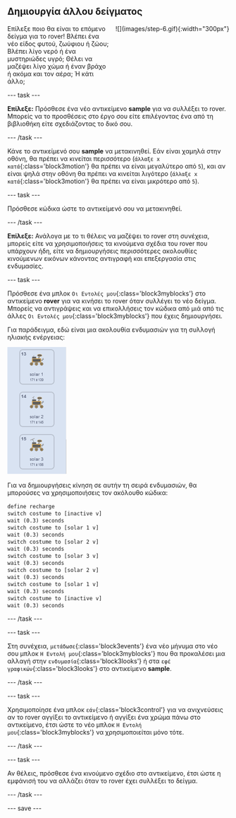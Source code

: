 ## Δημιουργία άλλου δείγματος

<div style="display: flex; flex-wrap: wrap">
<div style="flex-basis: 200px; flex-grow: 1; margin-right: 15px;">
Επίλεξε ποιο θα είναι το επόμενο δείγμα για το rover! Βλέπει ένα νέο είδος φυτού, ζωύφιου ή ζώου; Βλέπει λίγο νερό ή ένα μυστηριώδες υγρό; Θέλει να μαζέψει λίγο χώμα ή έναν βράχο ή ακόμα και τον αέρα; Ή κάτι άλλο;
</div>
<div>
![](images/step-6.gif){:width="300px"}
</div>
</div>

--- task ---

**Επίλεξε:** Πρόσθεσε ένα νέο αντικείμενο **sample** για να συλλέξει το rover. Μπορείς να το προσθέσεις στο έργο σου είτε επιλέγοντας ένα από τη βιβλιοθήκη είτε σχεδιάζοντας το δικό σου.

--- /task ---

Κάνε το αντικείμενό σου **sample** να μετακινηθεί. Εάν είναι χαμηλά στην οθόνη, θα πρέπει να κινείται περισσότερο (`άλλαξε x κατά`{:class='block3motion'} θα πρέπει να είναι μεγαλύτερο από `5`), και αν είναι ψηλά στην οθόνη θα πρέπει να κινείται λιγότερο (`άλλαξε x κατά`{:class='block3motion'} θα πρέπει να είναι μικρότερο από `5`).

--- task ---

Πρόσθεσε κώδικα ώστε το αντικείμενό σου να μετακινηθεί.

--- /task ---

**Επίλεξε:** Ανάλογα με το τι θέλεις να μαζέψει το rover στη συνέχεια, μπορείς είτε να χρησιμοποιήσεις τα κινούμενα σχέδια του rover που υπάρχουν ήδη, είτε να δημιουργήσεις περισσότερες ακολουθίες κινούμενων εικόνων κάνοντας αντιγραφή και επεξεργασία στις ενδυμασίες.

--- task ---

Πρόσθεσε ένα μπλοκ `Οι Εντολές μου`{:class='block3myblocks'} στο αντικείμενο **rover** για να κινήσει το rover όταν συλλέγει το νέο δείγμα. Μπορείς να αντιγράψεις και να επικολλήσεις τον κώδικα από μιά από τις άλλες `Οι Εντολές μου`{:class='block3myblocks'} που έχεις δημιουργήσει.

Για παράδειγμα, εδώ είναι μια ακολουθία ενδυμασιών για τη συλλογή ηλιακής ενέργειας:

![Τρεις ενδυμασίες που εμφανίζουν το rover να επεκτείνει ένα ηλιακό πάνελ.](images/solar-animation.png)

Για να δημιουργήσεις κίνηση σε αυτήν τη σειρά ενδυμασιών, θα μπορούσες να χρησιμοποιήσεις τον ακόλουθο κώδικα:

```blocks3
define recharge
switch costume to [inactive v]
wait (0.3) seconds
switch costume to [solar 1 v]
wait (0.3) seconds
switch costume to [solar 2 v]
wait (0.3) seconds
switch costume to [solar 3 v]
wait (0.3) seconds
switch costume to [solar 2 v]
wait (0.3) seconds
switch costume to [solar 1 v]
wait (0.3) seconds
switch costume to [inactive v]
wait (0.3) seconds
```

--- /task ---

--- task ---

Στη συνέχεια, `μετάδωσε`{:class='block3events'} ένα νέο μήνυμα στο νέο σου μπλοκ `H Εντολή μου`{:class='block3myblocks'} που θα προκαλέσει μια αλλαγή στην `ενδυμασία`{:class='block3looks'} ή στα `εφέ γραφικών`{:class='block3looks'} στο αντικείμενο **sample**.

--- /task ---

--- task ---

Χρησιμοποίησε ένα μπλοκ `εάν`{:class='block3control'} για να ανιχνεύσεις αν το rover αγγίξει το αντικείμενο ή αγγίξει ένα χρώμα πάνω στο αντικείμενο, έτσι ώστε το νέο μπλοκ `Η Εντολή μου`{:class='block3myblocks'} να χρησιμοποιείται μόνο τότε.

--- /task ---

--- task ---

Αν θέλεις, πρόσθεσε ένα κινούμενο σχέδιο στο αντικείμενο, έτσι ώστε η εμφάνισή του να αλλάζει όταν το rover έχει συλλέξει το δείγμα.

--- /task ---

--- save ---

